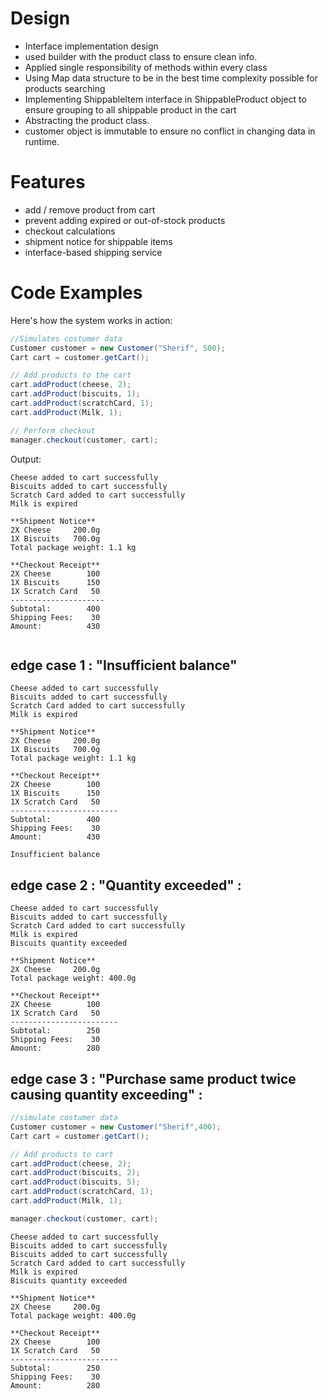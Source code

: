 # Design 
- Interface implementation design
- used builder with the product class to ensure clean info.
- Applied single responsibility of methods within every class
- Using Map data structure to be in the best time complexity possible for products searching 
- Implementing ShippableItem interface in ShippableProduct object to ensure grouping to all shippable product in the cart
- Abstracting the product class.
- customer object is immutable to ensure no conflict in changing data in runtime.

# Features
- add / remove product from cart
- prevent adding expired or out-of-stock products 
- checkout calculations 
- shipment notice for shippable items 
- interface-based shipping service

# Code Examples

Here's how the system works in action:

```java
//Simulates costumer data
Customer customer = new Customer("Sherif", 500);
Cart cart = customer.getCart();

// Add products to the cart
cart.addProduct(cheese, 2);        
cart.addProduct(biscuits, 1);      
cart.addProduct(scratchCard, 1);    
cart.addProduct(Milk, 1);    

// Perform checkout
manager.checkout(customer, cart);
```
Output: 

```text
Cheese added to cart successfully
Biscuits added to cart successfully
Scratch Card added to cart successfully
Milk is expired

**Shipment Notice**
2X Cheese     200.0g
1X Biscuits   700.0g
Total package weight: 1.1 kg

**Checkout Receipt**
2X Cheese        100
1X Biscuits      150
1X Scratch Card   50
---------------------
Subtotal:        400
Shipping Fees:    30
Amount:          430


```
## edge case 1 : "Insufficient balance"

```text
Cheese added to cart successfully  
Biscuits added to cart successfully  
Scratch Card added to cart successfully  
Milk is expired  

**Shipment Notice**
2X Cheese     200.0g  
1X Biscuits   700.0g  
Total package weight: 1.1 kg  

**Checkout Receipt**
2X Cheese        100  
1X Biscuits      150  
1X Scratch Card   50  
------------------------  
Subtotal:        400  
Shipping Fees:    30  
Amount:          430  

Insufficient balance

```

## edge case 2 : "Quantity exceeded" :

```text
Cheese added to cart successfully  
Biscuits added to cart successfully  
Scratch Card added to cart successfully  
Milk is expired  
Biscuits quantity exceeded  

**Shipment Notice**
2X Cheese     200.0g  
Total package weight: 400.0g  

**Checkout Receipt**
2X Cheese        100  
1X Scratch Card   50  
------------------------  
Subtotal:        250  
Shipping Fees:    30  
Amount:          280  

```
## edge case 3 : "Purchase same product twice causing quantity exceeding" : 
```java
//simulate costumer data
Customer customer = new Customer("Sherif",400);
Cart cart = customer.getCart();

// Add products to cart
cart.addProduct(cheese, 2);
cart.addProduct(biscuits, 2);
cart.addProduct(biscuits, 5);
cart.addProduct(scratchCard, 1);
cart.addProduct(Milk, 1);

manager.checkout(customer, cart);
```

```text
Cheese added to cart successfully  
Biscuits added to cart successfully  
Biscuits added to cart successfully  
Scratch Card added to cart successfully  
Milk is expired  
Biscuits quantity exceeded  

**Shipment Notice**
2X Cheese     200.0g  
Total package weight: 400.0g  

**Checkout Receipt**
2X Cheese        100  
1X Scratch Card   50  
------------------------  
Subtotal:        250  
Shipping Fees:    30  
Amount:          280  

```
